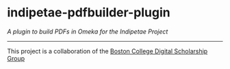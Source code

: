 # indipetae-pdfbuilder-plugin

*A plugin to build PDFs in Omeka for the Indipetae Project*

---

This project is a collaboration of the [Boston College Digital Scholarship Group](https://ds.bc.edu/)
